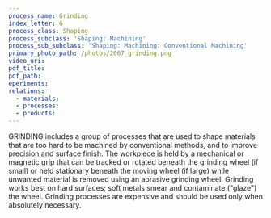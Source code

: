 ```yaml
---
process_name: Grinding
index_letter: G
process_class: Shaping
process_subclass: 'Shaping: Machining'
process_sub_subclass: 'Shaping: Machining: Conventional Machining'
primary_photo_path: /photos/2067_grinding.png
video_uri:
pdf_title:
pdf_path:
eperiments:
relations:
  - materials:
  - processes:
  - products:
---
```


GRINDING includes a group of processes that are used to shape materials that are too hard to be machined by conventional methods, and to improve precision and surface finish. The workpiece is held by a mechanical or magnetic grip that can be tracked or rotated beneath the grinding wheel (if small) or held stationary beneath the moving wheel (if large) while unwanted material is removed using an abrasive grinding wheel. Grinding works best on hard surfaces; soft metals smear and contaminate ("glaze") the wheel. Grinding processes are expensive and should be used only when absolutely necessary.